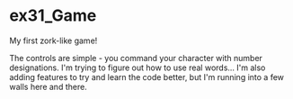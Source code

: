 # ex31_Game
My first zork-like game!

The controls are simple - you command your character with number designations. I'm trying to figure out how to use real words...
I'm also adding features to try and learn the code better, but I'm running into a few walls here and there.
